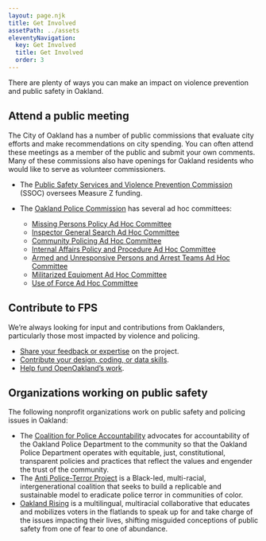 ```yaml
---
layout: page.njk
title: Get Involved
assetPath: ../assets
eleventyNavigation:
  key: Get Involved
  title: Get Involved
  order: 3
---
```


There are plenty of ways you can make an impact on violence prevention and public safety in Oakland.

## Attend a public meeting

The City of Oakland has a number of public commissions that evaluate city efforts and make recommendations on city spending. You can often attend these meetings as a member of the public and submit your own comments. Many of these commissions also have openings for Oakland residents who would like to serve as volunteer commissioners.

- The [Public Safety Services and Violence Prevention Commission](https://www.oaklandca.gov/boards-commissions/public-safety-and-services-violence-prevention-oversight-commission) (SSOC) oversees Measure Z funding.
- The [Oakland Police Commission](https://www.oaklandca.gov/boards-commissions/police-commission) has several ad hoc committees:

  - [Missing Persons Policy Ad Hoc Committee](https://www.oaklandca.gov/resources/missing-persons-policy-ad-hoc-commitee)
  - [Inspector General Search Ad Hoc Committee](https://www.oaklandca.gov/topics/inspector-general-search-ad-hoc-committee)
  - [Community Policing Ad Hoc Committee](https://www.oaklandca.gov/topics/community-policing-ad-hoc-committee)
  - [Internal Affairs Policy and Procedure Ad Hoc Committee](https://www.oaklandca.gov/resources/internal-affairs-division-investigative-procedures-manual-policy-ad-hoc)
  - [Armed and Unresponsive Persons and Arrest Teams Ad Hoc Committee](https://www.oaklandca.gov/topics/armed-and-unresponsive-persons-and-arrest-teams-hoc-committee)
  - [Militarized Equipment Ad Hoc Committee](https://www.oaklandca.gov/resources/ad-hoc-committee-on-militarized-equipment)
  - [Use of Force Ad Hoc Committee](https://www.oaklandca.gov/topics/opd-use-of-force-policy-ad-hoc-committee)

## Contribute to FPS

We’re always looking for input and contributions from Oaklanders, particularly those most impacted by violence and policing.

- [Share your feedback or expertise](https://bit.ly/fps-interest) on the project.
- [Contribute your design, coding, or data skills](https://github.com/openoakland/funding-public-safety).
- [Help fund OpenOakland’s work](https://openoakland.org/donate).

## Organizations working on public safety

The following nonprofit organizations work on public safety and policing issues in Oakland:

- The [Coalition for Police Accountability](https://www.coalitionforpoliceaccountability.com/about) advocates for accountability of the Oakland Police Department to the community so that the Oakland Police Department operates with equitable, just, constitutional, transparent policies and practices that reflect the values and engender the trust of the community.
- The [Anti Police-Terror Project](https://www.antipoliceterrorproject.org/) is a Black-led, multi-racial, intergenerational coalition that seeks to build a replicable and sustainable model to eradicate police terror in communities of color.
- [Oakland Rising](https://www.oaklandrising.org/) is a multilingual, multiracial collaborative that educates and mobilizes voters in the flatlands to speak up for and take charge of the issues impacting their lives, shifting misguided conceptions of public safety from one of fear to one of abundance.
